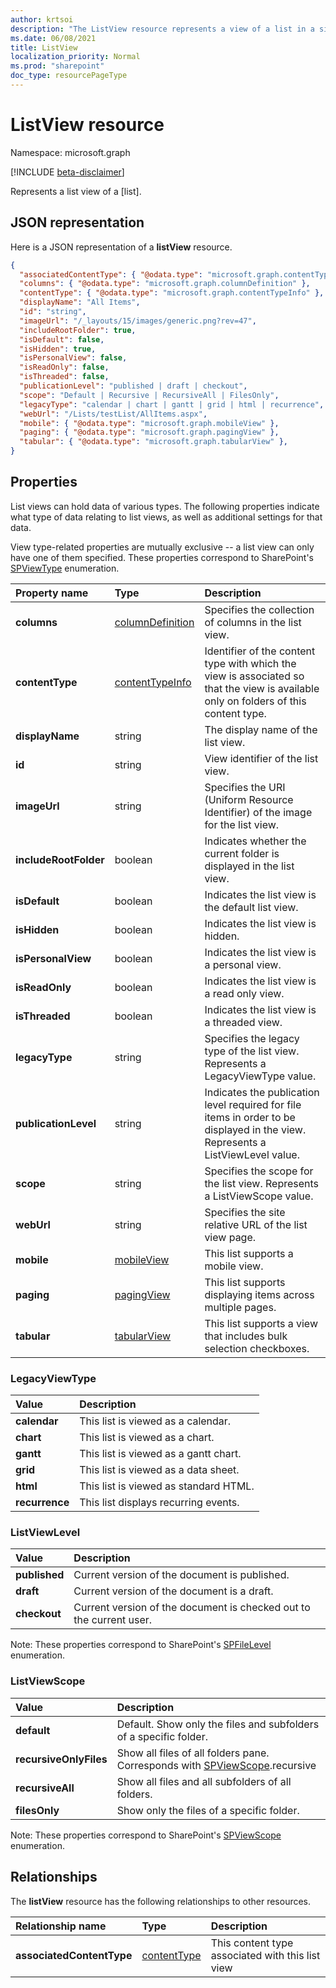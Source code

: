 ```yaml
---
author: krtsoi
description: "The ListView resource represents a view of a list in a site."
ms.date: 06/08/2021
title: ListView
localization_priority: Normal
ms.prod: "sharepoint"
doc_type: resourcePageType
---
```

# ListView resource

Namespace: microsoft.graph

[!INCLUDE [beta-disclaimer](../../includes/beta-disclaimer.md)]

Represents a list view of a [list].

## JSON representation

Here is a JSON representation of a **listView** resource.

<!-- {
       "blockType": "resource",
       "baseType": "microsoft.graph.entity",
       "@odata.type": "microsoft.graph.listView",
       "keyProperty": "id"
} -->

```json
{
  "associatedContentType": { "@odata.type": "microsoft.graph.contentType" },
  "columns": { "@odata.type": "microsoft.graph.columnDefinition" },
  "contentType": { "@odata.type": "microsoft.graph.contentTypeInfo" },
  "displayName": "All Items",
  "id": "string",
  "imageUrl": "/_layouts/15/images/generic.png?rev=47",
  "includeRootFolder": true,
  "isDefault": false,
  "isHidden": true,
  "isPersonalView": false,
  "isReadOnly": false,
  "isThreaded": false,
  "publicationLevel": "published | draft | checkout",
  "scope": "Default | Recursive | RecursiveAll | FilesOnly",
  "legacyType": "calendar | chart | gantt | grid | html | recurrence",
  "webUrl": "/Lists/testList/AllItems.aspx",
  "mobile": { "@odata.type": "microsoft.graph.mobileView" },
  "paging": { "@odata.type": "microsoft.graph.pagingView" },
  "tabular": { "@odata.type": "microsoft.graph.tabularView" },
}
```

## Properties

List views can hold data of various types. The following properties indicate what type of data relating to list views, as well as additional settings for that data.

View type-related properties are mutually exclusive -- a list view can only have one of them specified. These properties correspond to SharePoint's [SPViewType] enumeration.

| Property name           | Type    | Description
|:------------------------|:--------|:-----------------------------------------
| **columns**             | [columnDefinition][] | Specifies the collection of columns in the list view.
| **contentType**         | [contentTypeInfo]    | Identifier of the content type with which the view is associated so that the view is available only on folders of this content type.
| **displayName**         | string  | The display name of the list view.
| **id**                  | string  | View identifier of the list view.
| **imageUrl**            | string  | Specifies the URI (Uniform Resource Identifier) of the image for the list view.
| **includeRootFolder**   | boolean | Indicates whether the current folder is displayed in the list view.
| **isDefault**           | boolean | Indicates the list view is the default list view.
| **isHidden**            | boolean | Indicates the list view is hidden.
| **isPersonalView**      | boolean | Indicates the list view is a personal view.
| **isReadOnly**          | boolean | Indicates the list view is a read only view.
| **isThreaded**          | boolean | Indicates the list view is a threaded view.
| **legacyType**          | string  | Specifies the legacy type of the list view. Represents a LegacyViewType value.
| **publicationLevel**    | string  | Indicates the publication level required for file items in order to be displayed in the view. Represents a ListViewLevel value.
| **scope**               | string  | Specifies the scope for the list view. Represents a ListViewScope value.
| **webUrl**              | string  | Specifies the site relative URL of the list view page.
| **mobile**              |[mobileView] | This list supports a mobile view.
| **paging**              |[pagingView] | This list supports displaying items across multiple pages.
| **tabular**             |[tabularView]| This list supports a view that includes bulk selection checkboxes.

### LegacyViewType
| Value          | Description
|:---------------|:-------------------------------------------------------------
| **calendar**   | This list is viewed as a calendar.
| **chart**      | This list is viewed as a chart.
| **gantt**      | This list is viewed as a gantt chart.
| **grid**       | This list is viewed as a data sheet.
| **html**       | This list is viewed as standard HTML.
| **recurrence** | This list displays recurring events.

### ListViewLevel
| Value          | Description
|:---------------|:-------------------------------------------------------------
| **published**  | Current version of the document is published.
| **draft**      | Current version of the document is a draft.
| **checkout**   | Current version of the document is checked out to the current user.
Note: These properties correspond to SharePoint's [SPFileLevel] enumeration.

### ListViewScope
| Value                   | Description
|:------------------------|:--------------------------------------------------------
| **default**             | Default. Show only the files and subfolders of a specific folder.
| **recursiveOnlyFiles**  | Show all files of all folders pane. Corresponds with [SPViewScope].recursive
| **recursiveAll**        | Show all files and all subfolders of all folders.
| **filesOnly**           | Show only the files of a specific folder.
Note: These properties correspond to SharePoint's [SPViewScope] enumeration.

## Relationships

The **listView** resource has the following relationships to other resources.

| Relationship name         | Type          | Description
|:--------------------------|:--------------|:----------------------
| **associatedContentType** | [contentType] | This content type associated with this list view

[columnDefinition]: columnDefinition.md
[contentType]: contentType.md
[contentTypeInfo]: contentTypeInfo.md
[mobileView]: mobileView.md
[pagingView]: pagingView.md
[tabularView]: tabularView.md
[SPFileLevel]: https://docs.microsoft.com/en-us/dotnet/api/microsoft.sharepoint.spfilelevel?view=sharepoint-server
[SPViewScope]: https://docs.microsoft.com/en-us/dotnet/api/microsoft.sharepoint.spviewscope?view=sharepoint-server
[SPViewType]: https://docs.microsoft.com/en-us/dotnet/api/microsoft.sharepoint.spviewcollection.spviewtype?view=sharepoint-server

<!--
{
  "type": "#page.annotation",
  "description": "",
  "keywords": "",
  "section": "documentation",
  "suppressions": [
    "Warning: /docs/rest-api/resources/listView.md:
      Found potential enums in resource example that weren't defined in a table:(published,draft,checkout) are in resource, but () are in table",
      "Warning: /docs/rest-api/resources/listView.md:
      Found potential enums in resource example that weren't defined in a table:(Default,Recursive,RecursiveAll,FilesOnly) are in resource, but () are in table",
      "Warning: /docs/rest-api/resources/listView.md:
      Found potential enums in resource example that weren't defined in a table:(calendar,chart,gantt,grid,html,recurrence) are in resource, but () are in table"
  ],
  "tocPath": "Resources/ListView"
}
-->


